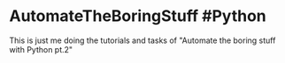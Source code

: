 # AutomateTheBoringStuff #Python

This is just me doing the tutorials and tasks of "Automate the boring stuff with Python pt.2"
